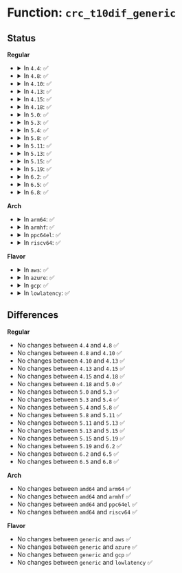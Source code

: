 # Function: <code>crc_t10dif_generic</code>

## Status
<b>Regular</b>
<ul>
<li>
<details>
<summary>In <code>4.4</code>: ✅</summary>

```c
__u16 crc_t10dif_generic(__u16 crc, const unsigned char *buffer, size_t len);
```

**Collision:** Unique Global

**Inline:** No

**Transformation:** False

**Instances:**

```
In crypto/crct10dif_common.c (ffffffff813ab840)
Location: crypto/crct10dif_common.c:70
Inline: False
Direct callers:
  - crypto/crct10dif_generic.c:chksum_update
```
**Symbols:**

```
ffffffff813ab840-ffffffff813ab878: crc_t10dif_generic (STB_GLOBAL)
```
</details>
</li>
<li>
<details>
<summary>In <code>4.8</code>: ✅</summary>

```c
__u16 crc_t10dif_generic(__u16 crc, const unsigned char *buffer, size_t len);
```

**Collision:** Unique Global

**Inline:** No

**Transformation:** False

**Instances:**

```
In crypto/crct10dif_common.c (ffffffff813eb0a0)
Location: crypto/crct10dif_common.c:70
Inline: False
Direct callers:
  - crypto/crct10dif_generic.c:chksum_update
```
**Symbols:**

```
ffffffff813eb0a0-ffffffff813eb0dc: crc_t10dif_generic (STB_GLOBAL)
```
</details>
</li>
<li>
<details>
<summary>In <code>4.10</code>: ✅</summary>

```c
__u16 crc_t10dif_generic(__u16 crc, const unsigned char *buffer, size_t len);
```

**Collision:** Unique Global

**Inline:** No

**Transformation:** False

**Instances:**

```
In crypto/crct10dif_common.c (ffffffff814046d0)
Location: crypto/crct10dif_common.c:70
Inline: False
Direct callers:
  - crypto/crct10dif_generic.c:chksum_update
```
**Symbols:**

```
ffffffff814046d0-ffffffff8140470c: crc_t10dif_generic (STB_GLOBAL)
```
</details>
</li>
<li>
<details>
<summary>In <code>4.13</code>: ✅</summary>

```c
__u16 crc_t10dif_generic(__u16 crc, const unsigned char *buffer, size_t len);
```

**Collision:** Unique Global

**Inline:** No

**Transformation:** False

**Instances:**

```
In crypto/crct10dif_common.c (ffffffff81411e10)
Location: crypto/crct10dif_common.c:70
Inline: False
Direct callers:
  - crypto/crct10dif_generic.c:chksum_update
```
**Symbols:**

```
ffffffff81411e10-ffffffff81411e4b: crc_t10dif_generic (STB_GLOBAL)
```
</details>
</li>
<li>
<details>
<summary>In <code>4.15</code>: ✅</summary>

```c
__u16 crc_t10dif_generic(__u16 crc, const unsigned char *buffer, size_t len);
```

**Collision:** Unique Global

**Inline:** No

**Transformation:** False

**Instances:**

```
In crypto/crct10dif_common.c (ffffffff8143c580)
Location: crypto/crct10dif_common.c:70
Inline: False
Direct callers:
  - crypto/crct10dif_generic.c:chksum_update
```
**Symbols:**

```
ffffffff8143c580-ffffffff8143c5bb: crc_t10dif_generic (STB_GLOBAL)
```
</details>
</li>
<li>
<details>
<summary>In <code>4.18</code>: ✅</summary>

```c
__u16 crc_t10dif_generic(__u16 crc, const unsigned char *buffer, size_t len);
```

**Collision:** Unique Global

**Inline:** No

**Transformation:** False

**Instances:**

```
In crypto/crct10dif_common.c (ffffffff8146f3c0)
Location: crypto/crct10dif_common.c:70
Inline: False
Direct callers:
  - crypto/crct10dif_generic.c:chksum_update
```
**Symbols:**

```
ffffffff8146f3c0-ffffffff8146f3fb: crc_t10dif_generic (STB_GLOBAL)
```
</details>
</li>
<li>
<details>
<summary>In <code>5.0</code>: ✅</summary>

```c
__u16 crc_t10dif_generic(__u16 crc, const unsigned char *buffer, size_t len);
```

**Collision:** Unique Global

**Inline:** No

**Transformation:** False

**Instances:**

```
In crypto/crct10dif_common.c (ffffffff8148cd70)
Location: crypto/crct10dif_common.c:70
Inline: False
Direct callers:
  - crypto/crct10dif_generic.c:chksum_update
```
**Symbols:**

```
ffffffff8148cd70-ffffffff8148cdab: crc_t10dif_generic (STB_GLOBAL)
```
</details>
</li>
<li>
<details>
<summary>In <code>5.3</code>: ✅</summary>

```c
__u16 crc_t10dif_generic(__u16 crc, const unsigned char *buffer, size_t len);
```

**Collision:** Unique Global

**Inline:** No

**Transformation:** False

**Instances:**

```
In crypto/crct10dif_common.c (ffffffff814ba460)
Location: crypto/crct10dif_common.c:70
Inline: False
Direct callers:
  - crypto/crct10dif_generic.c:chksum_digest
  - crypto/crct10dif_generic.c:chksum_finup
  - crypto/crct10dif_generic.c:chksum_update
```
**Symbols:**

```
ffffffff814ba460-ffffffff814ba497: crc_t10dif_generic (STB_GLOBAL)
```
</details>
</li>
<li>
<details>
<summary>In <code>5.4</code>: ✅</summary>

```c
__u16 crc_t10dif_generic(__u16 crc, const unsigned char *buffer, size_t len);
```

**Collision:** Unique Global

**Inline:** No

**Transformation:** False

**Instances:**

```
In crypto/crct10dif_common.c (ffffffff814d3230)
Location: crypto/crct10dif_common.c:70
Inline: False
Direct callers:
  - crypto/crct10dif_generic.c:chksum_digest
  - crypto/crct10dif_generic.c:chksum_finup
  - crypto/crct10dif_generic.c:chksum_update
```
**Symbols:**

```
ffffffff814d3230-ffffffff814d3267: crc_t10dif_generic (STB_GLOBAL)
```
</details>
</li>
<li>
<details>
<summary>In <code>5.8</code>: ✅</summary>

```c
__u16 crc_t10dif_generic(__u16 crc, const unsigned char *buffer, size_t len);
```

**Collision:** Unique Global

**Inline:** No

**Transformation:** False

**Instances:**

```
In crypto/crct10dif_common.c (ffffffff815324d0)
Location: crypto/crct10dif_common.c:70
Inline: False
Direct callers:
  - crypto/crct10dif_generic.c:chksum_digest
  - crypto/crct10dif_generic.c:chksum_finup
  - crypto/crct10dif_generic.c:chksum_update
  - lib/crc-t10dif.c:crc_t10dif
```
**Symbols:**

```
ffffffff815324d0-ffffffff8153250e: crc_t10dif_generic (STB_GLOBAL)
```
</details>
</li>
<li>
<details>
<summary>In <code>5.11</code>: ✅</summary>

```c
__u16 crc_t10dif_generic(__u16 crc, const unsigned char *buffer, size_t len);
```

**Collision:** Unique Global

**Inline:** No

**Transformation:** False

**Instances:**

```
In crypto/crct10dif_common.c (ffffffff8154f420)
Location: crypto/crct10dif_common.c:70
Inline: False
Direct callers:
  - crypto/crct10dif_generic.c:chksum_digest
  - crypto/crct10dif_generic.c:chksum_finup
  - crypto/crct10dif_generic.c:chksum_update
  - lib/crc-t10dif.c:crc_t10dif_update
```
**Symbols:**

```
ffffffff8154f420-ffffffff8154f45e: crc_t10dif_generic (STB_GLOBAL)
```
</details>
</li>
<li>
<details>
<summary>In <code>5.13</code>: ✅</summary>

```c
__u16 crc_t10dif_generic(__u16 crc, const unsigned char *buffer, size_t len);
```

**Collision:** Unique Global

**Inline:** No

**Transformation:** False

**Instances:**

```
In crypto/crct10dif_common.c (ffffffff81557c90)
Location: crypto/crct10dif_common.c:70
Inline: False
Direct callers:
  - crypto/crct10dif_generic.c:chksum_digest
  - crypto/crct10dif_generic.c:chksum_finup
  - crypto/crct10dif_generic.c:chksum_update
  - lib/crc-t10dif.c:crc_t10dif_update
```
**Symbols:**

```
ffffffff81557c90-ffffffff81557cca: crc_t10dif_generic (STB_GLOBAL)
```
</details>
</li>
<li>
<details>
<summary>In <code>5.15</code>: ✅</summary>

```c
__u16 crc_t10dif_generic(__u16 crc, const unsigned char *buffer, size_t len);
```

**Collision:** Unique Global

**Inline:** No

**Transformation:** False

**Instances:**

```
In crypto/crct10dif_common.c (ffffffff815b8f40)
Location: crypto/crct10dif_common.c:70
Inline: False
Direct callers:
  - crypto/crct10dif_generic.c:chksum_digest
  - crypto/crct10dif_generic.c:chksum_finup
  - crypto/crct10dif_generic.c:chksum_update
  - lib/crc-t10dif.c:crc_t10dif_update
```
**Symbols:**

```
ffffffff815b8f40-ffffffff815b8f7a: crc_t10dif_generic (STB_GLOBAL)
```
</details>
</li>
<li>
<details>
<summary>In <code>5.19</code>: ✅</summary>

```c
__u16 crc_t10dif_generic(__u16 crc, const unsigned char *buffer, size_t len);
```

**Collision:** Unique Global

**Inline:** No

**Transformation:** False

**Instances:**

```
In crypto/crct10dif_common.c (ffffffff81662300)
Location: crypto/crct10dif_common.c:70
Inline: False
Direct callers:
  - crypto/crct10dif_generic.c:chksum_digest
  - crypto/crct10dif_generic.c:chksum_finup
  - crypto/crct10dif_generic.c:chksum_update
  - lib/crc-t10dif.c:crc_t10dif_update
```
**Symbols:**

```
ffffffff81662300-ffffffff81662349: crc_t10dif_generic (STB_GLOBAL)
```
</details>
</li>
<li>
<details>
<summary>In <code>6.2</code>: ✅</summary>

```c
__u16 crc_t10dif_generic(__u16 crc, const unsigned char *buffer, size_t len);
```

**Collision:** Unique Global

**Inline:** No

**Transformation:** False

**Instances:**

```
In crypto/crct10dif_common.c (ffffffff8171c2f0)
Location: crypto/crct10dif_common.c:70
Inline: False
Direct callers:
  - crypto/crct10dif_generic.c:chksum_digest
  - crypto/crct10dif_generic.c:chksum_finup
  - crypto/crct10dif_generic.c:chksum_update
  - lib/crc-t10dif.c:crc_t10dif_update
```
**Symbols:**

```
ffffffff8171c2f0-ffffffff8171c339: crc_t10dif_generic (STB_GLOBAL)
```
</details>
</li>
<li>
<details>
<summary>In <code>6.5</code>: ✅</summary>

```c
__u16 crc_t10dif_generic(__u16 crc, const unsigned char *buffer, size_t len);
```

**Collision:** Unique Global

**Inline:** No

**Transformation:** False

**Instances:**

```
In crypto/crct10dif_common.c (ffffffff81757a90)
Location: crypto/crct10dif_common.c:70
Inline: False
Direct callers:
  - crypto/crct10dif_generic.c:chksum_digest
  - crypto/crct10dif_generic.c:chksum_finup
  - crypto/crct10dif_generic.c:chksum_update
  - lib/crc-t10dif.c:crc_t10dif
```
**Symbols:**

```
ffffffff81757a90-ffffffff81757ad6: crc_t10dif_generic (STB_GLOBAL)
```
</details>
</li>
<li>
<details>
<summary>In <code>6.8</code>: ✅</summary>

```c
__u16 crc_t10dif_generic(__u16 crc, const unsigned char *buffer, size_t len);
```

**Collision:** Unique Global

**Inline:** No

**Transformation:** False

**Instances:**

```
In crypto/crct10dif_common.c (ffffffff81799990)
Location: crypto/crct10dif_common.c:70
Inline: False
Direct callers:
  - crypto/crct10dif_generic.c:chksum_digest
  - crypto/crct10dif_generic.c:chksum_finup
  - crypto/crct10dif_generic.c:chksum_update
  - lib/crc-t10dif.c:crc_t10dif
```
**Symbols:**

```
ffffffff81799990-ffffffff817999d6: crc_t10dif_generic (STB_GLOBAL)
```
</details>
</li>
</ul>
<b>Arch</b>
<ul>
<li>
<details>
<summary>In <code>arm64</code>: ✅</summary>

```c
__u16 crc_t10dif_generic(__u16 crc, const unsigned char *buffer, size_t len);
```

**Collision:** Unique Global

**Inline:** No

**Transformation:** False

**Instances:**

```
In crypto/crct10dif_common.c (ffff8000105cf8f0)
Location: crypto/crct10dif_common.c:70
Inline: False
Direct callers:
  - crypto/crct10dif_generic.c:chksum_digest
  - crypto/crct10dif_generic.c:chksum_finup
  - crypto/crct10dif_generic.c:chksum_update
```
**Symbols:**

```
ffff8000105cf8f0-ffff8000105cf960: crc_t10dif_generic (STB_GLOBAL)
```
</details>
</li>
<li>
<details>
<summary>In <code>armhf</code>: ✅</summary>

```c
__u16 crc_t10dif_generic(__u16 crc, const unsigned char *buffer, size_t len);
```

**Collision:** Unique Global

**Inline:** No

**Transformation:** False

**Instances:**

```
In crypto/crct10dif_common.c (c077d590)
Location: crypto/crct10dif_common.c:70
Inline: False
Direct callers:
  - crypto/crct10dif_generic.c:chksum_digest
  - crypto/crct10dif_generic.c:chksum_finup
  - crypto/crct10dif_generic.c:chksum_update
```
**Symbols:**

```
c077d590-c077d5e0: crc_t10dif_generic (STB_GLOBAL)
```
</details>
</li>
<li>
<details>
<summary>In <code>ppc64el</code>: ✅</summary>

```c
__u16 crc_t10dif_generic(__u16 crc, const unsigned char *buffer, size_t len);
```

**Collision:** Unique Global

**Inline:** No

**Transformation:** False

**Instances:**

```
In crypto/crct10dif_common.c (c00000000075b920)
Location: crypto/crct10dif_common.c:70
Inline: False
Direct callers:
  - crypto/crct10dif_generic.c:chksum_digest
  - crypto/crct10dif_generic.c:chksum_finup
  - crypto/crct10dif_generic.c:chksum_update
```
**Symbols:**

```
c00000000075b920-c00000000075b9c4: crc_t10dif_generic (STB_GLOBAL)
```
</details>
</li>
<li>
<details>
<summary>In <code>riscv64</code>: ✅</summary>

```c
__u16 crc_t10dif_generic(__u16 crc, const unsigned char *buffer, size_t len);
```

**Collision:** Unique Global

**Inline:** No

**Transformation:** False

**Instances:**

```
In crypto/crct10dif_common.c (ffffffe00041483c)
Location: crypto/crct10dif_common.c:70
Inline: False
Direct callers:
  - crypto/crct10dif_generic.c:chksum_digest
  - crypto/crct10dif_generic.c:chksum_finup
  - crypto/crct10dif_generic.c:chksum_update
```
**Symbols:**

```
ffffffe00041483c-ffffffe0004148a4: crc_t10dif_generic (STB_GLOBAL)
```
</details>
</li>
</ul>
<b>Flavor</b>
<ul>
<li>
<details>
<summary>In <code>aws</code>: ✅</summary>

```c
__u16 crc_t10dif_generic(__u16 crc, const unsigned char *buffer, size_t len);
```

**Collision:** Unique Global

**Inline:** No

**Transformation:** False

**Instances:**

```
In crypto/crct10dif_common.c (ffffffff814cb810)
Location: crypto/crct10dif_common.c:70
Inline: False
Direct callers:
  - crypto/crct10dif_generic.c:chksum_digest
  - crypto/crct10dif_generic.c:chksum_finup
  - crypto/crct10dif_generic.c:chksum_update
```
**Symbols:**

```
ffffffff814cb810-ffffffff814cb847: crc_t10dif_generic (STB_GLOBAL)
```
</details>
</li>
<li>
<details>
<summary>In <code>azure</code>: ✅</summary>

```c
__u16 crc_t10dif_generic(__u16 crc, const unsigned char *buffer, size_t len);
```

**Collision:** Unique Global

**Inline:** No

**Transformation:** False

**Instances:**

```
In crypto/crct10dif_common.c (ffffffff814bc230)
Location: crypto/crct10dif_common.c:70
Inline: False
Direct callers:
  - crypto/crct10dif_generic.c:chksum_digest
  - crypto/crct10dif_generic.c:chksum_finup
  - crypto/crct10dif_generic.c:chksum_update
```
**Symbols:**

```
ffffffff814bc230-ffffffff814bc267: crc_t10dif_generic (STB_GLOBAL)
```
</details>
</li>
<li>
<details>
<summary>In <code>gcp</code>: ✅</summary>

```c
__u16 crc_t10dif_generic(__u16 crc, const unsigned char *buffer, size_t len);
```

**Collision:** Unique Global

**Inline:** No

**Transformation:** False

**Instances:**

```
In crypto/crct10dif_common.c (ffffffff814c78a0)
Location: crypto/crct10dif_common.c:70
Inline: False
Direct callers:
  - crypto/crct10dif_generic.c:chksum_digest
  - crypto/crct10dif_generic.c:chksum_finup
  - crypto/crct10dif_generic.c:chksum_update
```
**Symbols:**

```
ffffffff814c78a0-ffffffff814c78d7: crc_t10dif_generic (STB_GLOBAL)
```
</details>
</li>
<li>
<details>
<summary>In <code>lowlatency</code>: ✅</summary>

```c
__u16 crc_t10dif_generic(__u16 crc, const unsigned char *buffer, size_t len);
```

**Collision:** Unique Global

**Inline:** No

**Transformation:** False

**Instances:**

```
In crypto/crct10dif_common.c (ffffffff814e0370)
Location: crypto/crct10dif_common.c:70
Inline: False
Direct callers:
  - crypto/crct10dif_generic.c:chksum_digest
  - crypto/crct10dif_generic.c:chksum_finup
  - crypto/crct10dif_generic.c:chksum_update
```
**Symbols:**

```
ffffffff814e0370-ffffffff814e03a7: crc_t10dif_generic (STB_GLOBAL)
```
</details>
</li>
</ul>

## Differences
<b>Regular</b>
<ul>
<li>
No changes between <code>4.4</code> and <code>4.8</code> ✅
</li>
<li>
No changes between <code>4.8</code> and <code>4.10</code> ✅
</li>
<li>
No changes between <code>4.10</code> and <code>4.13</code> ✅
</li>
<li>
No changes between <code>4.13</code> and <code>4.15</code> ✅
</li>
<li>
No changes between <code>4.15</code> and <code>4.18</code> ✅
</li>
<li>
No changes between <code>4.18</code> and <code>5.0</code> ✅
</li>
<li>
No changes between <code>5.0</code> and <code>5.3</code> ✅
</li>
<li>
No changes between <code>5.3</code> and <code>5.4</code> ✅
</li>
<li>
No changes between <code>5.4</code> and <code>5.8</code> ✅
</li>
<li>
No changes between <code>5.8</code> and <code>5.11</code> ✅
</li>
<li>
No changes between <code>5.11</code> and <code>5.13</code> ✅
</li>
<li>
No changes between <code>5.13</code> and <code>5.15</code> ✅
</li>
<li>
No changes between <code>5.15</code> and <code>5.19</code> ✅
</li>
<li>
No changes between <code>5.19</code> and <code>6.2</code> ✅
</li>
<li>
No changes between <code>6.2</code> and <code>6.5</code> ✅
</li>
<li>
No changes between <code>6.5</code> and <code>6.8</code> ✅
</li>
</ul>
<b>Arch</b>
<ul>
<li>
No changes between <code>amd64</code> and <code>arm64</code> ✅
</li>
<li>
No changes between <code>amd64</code> and <code>armhf</code> ✅
</li>
<li>
No changes between <code>amd64</code> and <code>ppc64el</code> ✅
</li>
<li>
No changes between <code>amd64</code> and <code>riscv64</code> ✅
</li>
</ul>
<b>Flavor</b>
<ul>
<li>
No changes between <code>generic</code> and <code>aws</code> ✅
</li>
<li>
No changes between <code>generic</code> and <code>azure</code> ✅
</li>
<li>
No changes between <code>generic</code> and <code>gcp</code> ✅
</li>
<li>
No changes between <code>generic</code> and <code>lowlatency</code> ✅
</li>
</ul>
